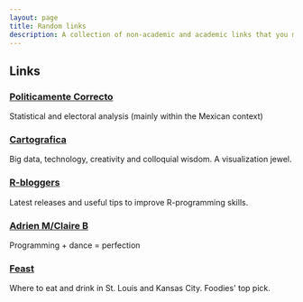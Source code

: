 ```yaml
---
layout: page
title: Random links
description: A collection of non-academic and academic links that you may find interesting
---
```


<section>
	<h2>Links</h2>
<h3><a href="http://javier-marquez.net">Politicamente Correcto</a></h3>
<p>Statistical and electoral analysis (mainly within the Mexican context)</p>
<h3><a href="http://cartografica.mx">Cartografica</a></h3>
<p>Big data, technology, creativity and colloquial wisdom. A visualization jewel.</p>
<h3><a href="http://rbloggers.com">R-bloggers</a></h3>
<p>Latest releases and useful tips to improve R-programming skills.</p>
<h3><a href="http://www.am-cb.net">Adrien M/Claire B</a></h3>
<p>Programming + dance = perfection</p>
<h3><a href="http://www.feastmagazine.com">Feast</a></h3>
<p>Where to eat and drink in St. Louis and Kansas City. Foodies' top pick.</p>
  </section>
